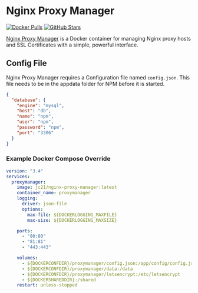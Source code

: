 # Nginx Proxy Manager

[![Docker Pulls](https://img.shields.io/docker/pulls/jc21/nginx-proxy-manager?style=flat-square&color=607D8B&label=docker%20pulls&logo=docker)](https://hub.docker.com/r/jc21/nginx-proxy-manager)
[![GitHub Stars](https://img.shields.io/github/stars/jc21/nginx-proxy-manager?style=flat-square&color=607D8B&label=github%20stars&logo=github)](https://github.com/jc21/nginx-proxy-manager)

[Nginx Proxy Manager](https://nginxproxymanager.com/) is a Docker container for managing Nginx proxy hosts and SSL Certificates with a simple, powerful interface.

## Config File

Nginx Proxy Manager requires a Configuration file named `config.json`. This file needs to be in the appdata folder for NPM before it is started.

```json
{
  "database": {
    "engine": "mysql",
    "host": "db",
    "name": "npm",
    "user": "npm",
    "password": "npm",
    "port": "3306"
  }
}
```

### Example Docker Compose Override

```yaml
version: "3.4"
services:
  proxymanager:
    image: jc21/nginx-proxy-manager:latest
    container_name: proxymanager
    logging:
      driver: json-file
      options:
        max-file: ${DOCKERLOGGING_MAXFILE}
        max-size: ${DOCKERLOGGING_MAXSIZE}

    ports:
      - "80:80"
      - "81:81"
      - "443:443"

    volumes:
      - ${DOCKERCONFDIR}/proxymanager/config.json:/app/config/config.json
      - ${DOCKERCONFDIR}/proxymanager/data:/data
      - ${DOCKERCONFDIR}/proxymanager/letsencrypt:/etc/letsencrypt
      - ${DOCKERSHAREDDIR}:/shared
    restart: unless-stopped
```
